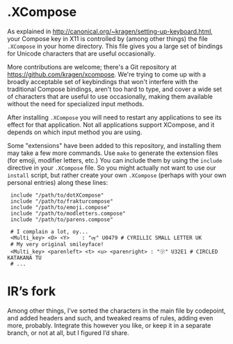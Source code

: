 .XCompose
=========

As explained in <http://canonical.org/~kragen/setting-up-keyboard.html>,
your Compose key in X11 is controlled by (among other things) the file
`.XCompose` in your home directory.  This file gives you a large set
of bindings for Unicode characters that are useful occasionally.

More contributions are welcome; there's a Git repository at
<https://github.com/kragen/xcompose>.  We're trying to come up with a
broadly acceptable set of keybindings that won't interfere with the
traditional Compose bindings, aren't too hard to type, and cover a
wide set of characters that are useful to use occasionally, making
them available without the need for specialized input methods.

After installing `.XCompose` you will need to restart any applications
to see its effect for that application. Not all applications support
XCompose, and it depends on which input method you are using.

Some "extensions" have been added to this repository, and installing them
may take a few more commands.  Use `make` to generate the extension files
(for emoji, modifier letters, etc.)  You can include them by using the
`include` directive in your `.XCompose` file.  So you might actually not
want to use our `install` script, but rather create your own `.XCompose`
(perhaps with your own personal entries) along these lines:

     include "/path/to/dotXCompose"
	 include "/path/to/frakturcompose"
	 include "/path/to/emoji.compose"
	 include "/path/to/modletters.compose"
	 include "/path/to/parens.compose"

	 # I complain a lot, oy...
	 <Multi_key> <O> <Y>	: "ѹ" U0479	# CYRILLIC SMALL LETTER UK
	 # My very original smileyface!
	 <Multi_key> <parenleft> <t> <u> <parenright> : "㋡" U32E1 # CIRCLED KATAKANA TU
	 # ...

IR’s fork
=========

Among other things, I’ve sorted the characters in the main file by codepoint, and added
headers and such, and tweaked reams of rules, adding even more, probably. Integrate this
however you like, or keep it in a separate branch, or not at all, but I figured I’d share.
